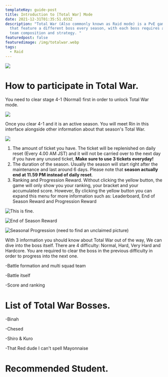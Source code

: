 ```yaml
---
templateKey: guide-post
title: Introduction to [Total War] Mode
date: 2021-12-31T01:35:51.033Z
description: "Total War (Also commonly known as Raid mode) is a PvE game mode
  that feature a different boss every season, with each boss requires a unique
  team composition and strategy. "
featuredpost: false
featuredimage: /img/totalwar.webp
tags:
  - Raid
---
```

![](/img/totalwar.webp)

# How to participate in Total War.

You need to clear stage 4-1 (Normal) first in order to unlock Total War mode.

![](/img/raid1.webp)

Once you clear 4-1 and it is an active season. You will meet Rin in this interface alongside other information about that season's Total War.

![](/img/raid2.webp)

1. The amount of ticket you have. The ticket will be replenished on daily reset (Every 4.00 AM JST) and it will not be carried over to the next day if you have any unused ticket, **Make sure to use 3 tickets everyday!**
2. The duration of the season. Usually the season will start right after the maintenance and last around 6 days. Please note that **season actually end at 11.59 PM instead of daily reset**. 
3. Ranking and Progression Reward. Without clicking the yellow button, the game will only show you your ranking, your bracket and your accumulated score. However, By clicking the yellow button you can expand this menu for more information such as: Leaderboard, End of Season Reward and Progression Reward

![](/img/raid4.webp "This is fine.")

![](/img/raid5.webp "End of Season Reward")

![](/img/raid6.webp "Seasonal Progression (need to find an unclaimed picture)")

With 3 information you should know about Total War out of the way, We can dive into the boss itself. There are 4 difficulty: Normal, Hard, Very Hard and Hardcore. You are required to clear the boss in the previous difficulty in order to progress into the next one. 

\-Battle formation and multi squad team

\-Battle itself

\-Score and ranking

# List of Total War Bosses.

\-Binah

\-Chesed

\-Shiro & Kuro

\-That Red dude I can't spell Mayonnaise

# Recommended Student.